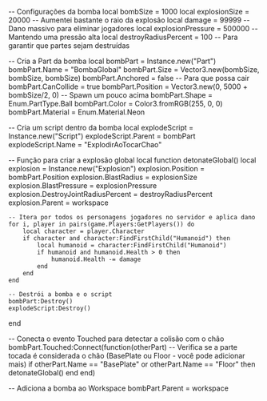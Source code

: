 -- Configurações da bomba
local bombSize = 1000
local explosionSize = 20000 -- Aumentei bastante o raio da explosão
local damage = 99999 -- Dano massivo para eliminar jogadores
local explosionPressure = 500000 -- Mantendo uma pressão alta
local destroyRadiusPercent = 100 -- Para garantir que partes sejam destruídas

-- Cria a Part da bomba
local bombPart = Instance.new("Part")
bombPart.Name = "BombaGlobal"
bombPart.Size = Vector3.new(bombSize, bombSize, bombSize)
bombPart.Anchored = false -- Para que possa cair
bombPart.CanCollide = true
bombPart.Position = Vector3.new(0, 5000 + bombSize/2, 0) -- Spawn um pouco acima
bombPart.Shape = Enum.PartType.Ball
bombPart.Color = Color3.fromRGB(255, 0, 0)
bombPart.Material = Enum.Material.Neon

-- Cria um script dentro da bomba
local explodeScript = Instance.new("Script")
explodeScript.Parent = bombPart
explodeScript.Name = "ExplodirAoTocarChao"

-- Função para criar a explosão global
local function detonateGlobal()
    local explosion = Instance.new("Explosion")
    explosion.Position = bombPart.Position
    explosion.BlastRadius = explosionSize
    explosion.BlastPressure = explosionPressure
    explosion.DestroyJointRadiusPercent = destroyRadiusPercent
    explosion.Parent = workspace

    -- Itera por todos os personagens jogadores no servidor e aplica dano
    for i, player in pairs(game.Players:GetPlayers()) do
        local character = player.Character
        if character and character:FindFirstChild("Humanoid") then
            local humanoid = character:FindFirstChild("Humanoid")
            if humanoid and humanoid.Health > 0 then
                humanoid.Health -= damage
            end
        end
    end

    -- Destrói a bomba e o script
    bombPart:Destroy()
    explodeScript:Destroy()
end

-- Conecta o evento Touched para detectar a colisão com o chão
bombPart.Touched:Connect(function(otherPart)
    -- Verifica se a parte tocada é considerada o chão (BasePlate ou Floor - você pode adicionar mais)
    if otherPart.Name == "BasePlate" or otherPart.Name == "Floor" then
        detonateGlobal()
    end
end)

-- Adiciona a bomba ao Workspace
bombPart.Parent = workspace
